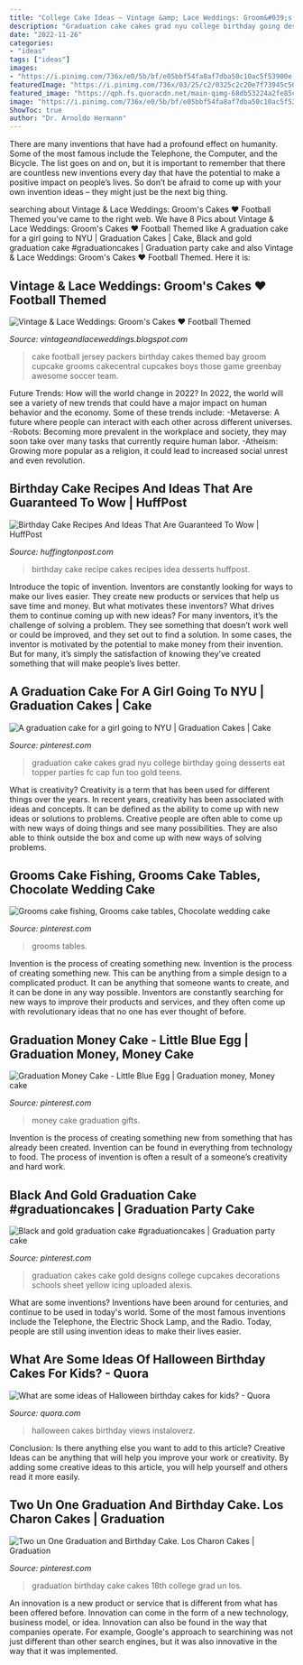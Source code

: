 ```yaml
---
title: "College Cake Ideas ~ Vintage &amp; Lace Weddings: Groom&#039;s Cakes ♥ Football Themed"
description: "Graduation cake cakes grad nyu college birthday going desserts eat topper parties fc cap fun too gold teens"
date: "2022-11-26"
categories:
- "ideas"
tags: ["ideas"]
images:
- "https://i.pinimg.com/736x/e0/5b/bf/e05bbf54fa8af7dba50c10ac5f53900e.jpg"
featuredImage: "https://i.pinimg.com/736x/03/25/c2/0325c2c20e7f73945c50d824f8598c2e.jpg"
featured_image: "https://qph.fs.quoracdn.net/main-qimg-68db53224a2fe85c2d79c8c041c4f18b"
image: "https://i.pinimg.com/736x/e0/5b/bf/e05bbf54fa8af7dba50c10ac5f53900e.jpg"
ShowToc: true
author: "Dr. Arnoldo Hermann"
---
```



There are many inventions that have had a profound effect on humanity. Some of the most famous include the Telephone, the Computer, and the Bicycle. The list goes on and on, but it is important to remember that there are countless new inventions every day that have the potential to make a positive impact on people’s lives. So don’t be afraid to come up with your own invention ideas – they might just be the next big thing.

	

		
searching about Vintage &amp; Lace Weddings: Groom&#039;s Cakes ♥ Football Themed you've came to the right web. We have 8 Pics about Vintage &amp; Lace Weddings: Groom&#039;s Cakes ♥ Football Themed like A graduation cake for a girl going to NYU | Graduation Cakes | Cake, Black and gold graduation cake #graduationcakes | Graduation party cake and also Vintage &amp; Lace Weddings: Groom&#039;s Cakes ♥ Football Themed. Here it is:
		
    
## Vintage &amp; Lace Weddings: Groom&#039;s Cakes ♥ Football Themed

<img loading=lazy src="http://1.bp.blogspot.com/-i9pxyjR6lz0/Ty7jO86LTdI/AAAAAAAABJI/556_ihI_V90/s1600/blog5.jpg" onerror="this.onerror=null;this.src='https://tse2.mm.bing.net/th?id=OIP.OCyD1aqI_ou2wuAd_vEG7wHaJ6&amp;pid=15.1';" alt="Vintage &amp; Lace Weddings: Groom&#039;s Cakes ♥ Football Themed">

_Source: vintageandlaceweddings.blogspot.com_

>cake football jersey packers birthday cakes themed bay groom cupcake grooms cakecentral cupcakes boys those game greenbay awesome soccer team. 

	

Future Trends: How will the world change in 2022?
In 2022, the world will see a variety of new trends that could have a major impact on human behavior and the economy. Some of these trends include: 
-Metaverse: A future where people can interact with each other across different universes. 
-Robots: Becoming more prevalent in the workplace and society, they may soon take over many tasks that currently require human labor. 
-Atheism: Growing more popular as a religion, it could lead to increased social unrest and even revolution.

    
## Birthday Cake Recipes And Ideas That Are Guaranteed To Wow | HuffPost

<img loading=lazy src="http://i.huffpost.com/gen/1237948/images/o-BIRTHDAY-CAKE-RECIPE-IDEAS-facebook.jpg" onerror="this.onerror=null;this.src='https://tse3.mm.bing.net/th?id=OIP.AKXdbqyLcs2zrxXN7QFc4wHaJ3&amp;pid=15.1';" alt="Birthday Cake Recipes And Ideas That Are Guaranteed To Wow | HuffPost">

_Source: huffingtonpost.com_

>birthday cake recipe cakes recipes idea desserts huffpost. 

	

Introduce the topic of invention.
Inventors are constantly looking for ways to make our lives easier. They create new products or services that help us save time and money. But what motivates these inventors? What drives them to continue coming up with new ideas?
For many inventors, it’s the challenge of solving a problem. They see something that doesn’t work well or could be improved, and they set out to find a solution. In some cases, the inventor is motivated by the potential to make money from their invention. But for many, it’s simply the satisfaction of knowing they’ve created something that will make people’s lives better.

    
## A Graduation Cake For A Girl Going To NYU | Graduation Cakes | Cake

<img loading=lazy src="https://i.pinimg.com/736x/67/fc/79/67fc790e115e344b63e9ce483c6c08d2--graduation--graduation-photos.jpg?b=t" onerror="this.onerror=null;this.src='https://tse4.mm.bing.net/th?id=OIP.kvZ1qJavhOmgfTmu9foM7gHaJ6&amp;pid=15.1';" alt="A graduation cake for a girl going to NYU | Graduation Cakes | Cake">

_Source: pinterest.com_

>graduation cake cakes grad nyu college birthday going desserts eat topper parties fc cap fun too gold teens. 

	

What is creativity?
Creativity is a term that has been used for different things over the years. In recent years, creativity has been associated with ideas and concepts. It can be defined as the ability to come up with new ideas or solutions to problems. Creative people are often able to come up with new ways of doing things and see many possibilities. They are also able to think outside the box and come up with new ways of solving problems.

    
## Grooms Cake Fishing, Grooms Cake Tables, Chocolate Wedding Cake

<img loading=lazy src="https://i.pinimg.com/736x/e0/5b/bf/e05bbf54fa8af7dba50c10ac5f53900e.jpg" onerror="this.onerror=null;this.src='https://tse1.mm.bing.net/th?id=OIP.VaxkzES8pgiUMmXbC9JM_AHaJ3&amp;pid=15.1';" alt="Grooms cake fishing, Grooms cake tables, Chocolate wedding cake">

_Source: pinterest.com_

>grooms tables. 

	

Invention is the process of creating something new.
Invention is the process of creating something new. This can be anything from a simple design to a complicated product. It can be anything that someone wants to create, and it can be done in any way possible. Inventors are constantly searching for new ways to improve their products and services, and they often come up with revolutionary ideas that no one has ever thought of before.

    
## Graduation Money Cake - Little Blue Egg | Graduation Money, Money Cake

<img loading=lazy src="https://i.pinimg.com/736x/26/05/ad/2605adcdb1a64bfdd56cc6a4a1750fc6.jpg" onerror="this.onerror=null;this.src='https://tse3.mm.bing.net/th?id=OIP.yRWLfyapfeB0_3m_kqZBHAHaIm&amp;pid=15.1';" alt="Graduation Money Cake - Little Blue Egg | Graduation money, Money cake">

_Source: pinterest.com_

>money cake graduation gifts. 

	

Invention is the process of creating something new from something that has already been created. Invention can be found in everything from technology to food. The process of invention is often a result of a someone’s creativity and hard work.

    
## Black And Gold Graduation Cake #graduationcakes | Graduation Party Cake

<img loading=lazy src="https://i.pinimg.com/originals/46/79/34/4679340e783d7813bb8664dbf1f50580.jpg" onerror="this.onerror=null;this.src='https://tse3.mm.bing.net/th?id=OIP.jgHNO-6yvEb9pttAJ4S9iQHaJ4&amp;pid=15.1';" alt="Black and gold graduation cake #graduationcakes | Graduation party cake">

_Source: pinterest.com_

>graduation cakes cake gold designs college cupcakes decorations schools sheet yellow icing uploaded alexis. 

	

What are some inventions?
Inventions have been around for centuries, and continue to be used in today's world. Some of the most famous inventions include the Telephone, the Electric Shock Lamp, and the Radio. Today, people are still using invention ideas to make their lives easier.

    
## What Are Some Ideas Of Halloween Birthday Cakes For Kids? - Quora

<img loading=lazy src="https://qph.fs.quoracdn.net/main-qimg-68db53224a2fe85c2d79c8c041c4f18b" onerror="this.onerror=null;this.src='https://tse3.mm.bing.net/th?id=OIP.aNtTIkov6FwtecjAQcTxiwHaKk&amp;pid=15.1';" alt="What are some ideas of Halloween birthday cakes for kids? - Quora">

_Source: quora.com_

>halloween cakes birthday views instaloverz. 

	

Conclusion: Is there anything else you want to add to this article?
Creative Ideas can be anything that will help you improve your work or creativity. By adding some creative ideas to this article, you will help yourself and others read it more easily.

    
## Two Un One Graduation And Birthday Cake. Los Charon Cakes | Graduation

<img loading=lazy src="https://i.pinimg.com/736x/03/25/c2/0325c2c20e7f73945c50d824f8598c2e.jpg" onerror="this.onerror=null;this.src='https://tse2.mm.bing.net/th?id=OIP.kVaNu5si7xnz_uIbzMXpPgHaI9&amp;pid=15.1';" alt="Two un One Graduation and Birthday Cake. Los Charon Cakes | Graduation">

_Source: pinterest.com_

>graduation birthday cake cakes 18th college grad un los. 

	

An innovation is a new product or service that is different from what has been offered before. Innovation can come in the form of a new technology, business model, or idea. Innovation can also be found in the way that companies operate. For example, Google's approach to searchining was not just different than other search engines, but it was also innovative in the way that it was implemented.

